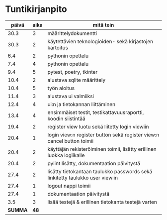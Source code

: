 # Tuntikirjanpito

| päivä | aika | mitä tein |
| ----  | ---- | --------- |
| 30.3  | 3    | määrittelydokumentti |
| 30.3  | 2    | käytettävien teknologioiden- sekä kirjastojen kartoitus |
| 6.4   | 2    | pythonin opettelu |
| 7.4   | 4    | pythonin opettelu |
| 9.4   | 5    | pytest, poetry, tkinter |
| 10.4  | 2    | alustava sqlite määrittely |
| 10.4  | 5    | työn aloitus |
| 11.4  | 3    | alustava ui valmiiksi |
| 12.4  | 4    | ui:n ja tietokannan liittäminen |
| 13.4  | 4    | ensimmäiset testit, testikattavuusraportti, koodin siistintää |
| 19.4  | 2    | register view luotu sekä liitetty login viewiin
| 20.4  | 1    | login view:n register button sekä register view:n cancel button toimii |
| 20.4  | 2    | käyttäjän rekisteröiminen toimii, lisätty erillinen luokka logiikalle |
| 20.4  | 2    | pylint lisätty, dokumentaation päivitystä |
| 27.4  | 2    | lisätty tietokantaan taulukko passwords sekä linkitetty taulukko user viewiin |
| 27.4  | 1    | logout nappi toimii
| 27.4  | 1    | dokumentaation päivitystä
| 3.5   | 3    | lisää testejä & erillinen tietokanta testejä varten
| <strong>SUMMA</strong> | <strong>48</strong>
